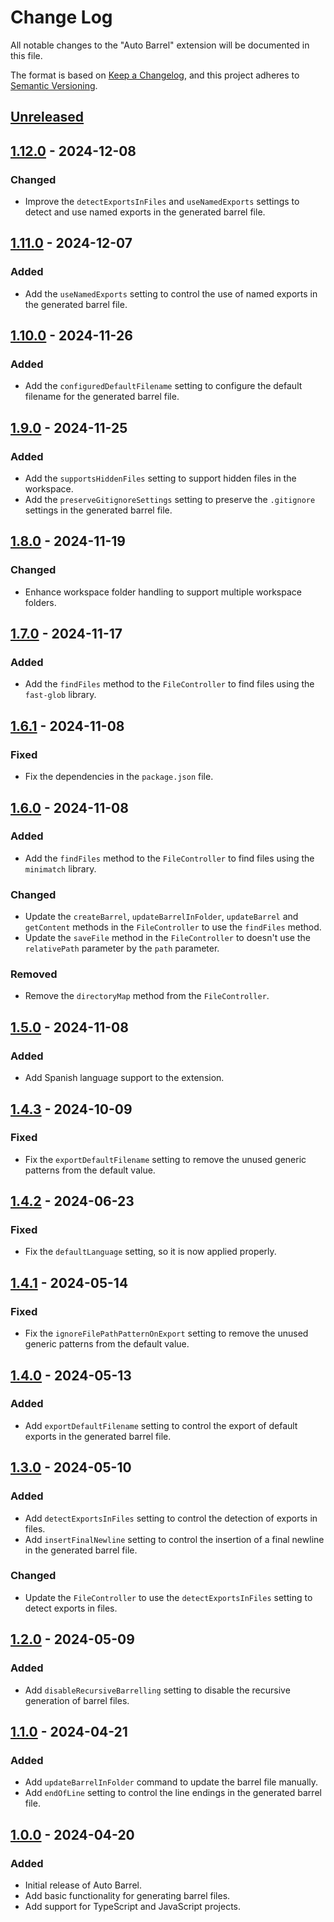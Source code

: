 # Change Log

All notable changes to the "Auto Barrel" extension will be documented in this file.

The format is based on [Keep a Changelog](https://keepachangelog.com/en/1.0.0/),
and this project adheres to [Semantic Versioning](https://semver.org/spec/v2.0.0.html).

## [Unreleased]

## [1.12.0] - 2024-12-08

### Changed

- Improve the `detectExportsInFiles` and `useNamedExports` settings to detect and use named exports in the generated barrel file.

## [1.11.0] - 2024-12-07

### Added

- Add the `useNamedExports` setting to control the use of named exports in the generated barrel file.

## [1.10.0] - 2024-11-26

### Added

- Add the `configuredDefaultFilename` setting to configure the default filename for the generated barrel file.

## [1.9.0] - 2024-11-25

### Added

- Add the `supportsHiddenFiles` setting to support hidden files in the workspace.
- Add the `preserveGitignoreSettings` setting to preserve the `.gitignore` settings in the generated barrel file.

## [1.8.0] - 2024-11-19

### Changed

- Enhance workspace folder handling to support multiple workspace folders.

## [1.7.0] - 2024-11-17

### Added

- Add the `findFiles` method to the `FileController` to find files using the `fast-glob` library.

## [1.6.1] - 2024-11-08

### Fixed

- Fix the dependencies in the `package.json` file.

## [1.6.0] - 2024-11-08

### Added

- Add the `findFiles` method to the `FileController` to find files using the `minimatch` library.

### Changed

- Update the `createBarrel`, `updateBarrelInFolder`, `updateBarrel` and `getContent` methods in the `FileController` to use the `findFiles` method.
- Update the `saveFile` method in the `FileController` to doesn't use the `relativePath` parameter by the `path` parameter.

### Removed

- Remove the `directoryMap` method from the `FileController`.

## [1.5.0] - 2024-11-08

### Added

- Add Spanish language support to the extension.

## [1.4.3] - 2024-10-09

### Fixed

- Fix the `exportDefaultFilename` setting to remove the unused generic patterns from the default value.

## [1.4.2] - 2024-06-23

### Fixed

- Fix the `defaultLanguage` setting, so it is now applied properly.

## [1.4.1] - 2024-05-14

### Fixed

- Fix the `ignoreFilePathPatternOnExport` setting to remove the unused generic patterns from the default value.

## [1.4.0] - 2024-05-13

### Added

- Add `exportDefaultFilename` setting to control the export of default exports in the generated barrel file.

## [1.3.0] - 2024-05-10

### Added

- Add `detectExportsInFiles` setting to control the detection of exports in files.
- Add `insertFinalNewline` setting to control the insertion of a final newline in the generated barrel file.

### Changed

- Update the `FileController` to use the `detectExportsInFiles` setting to detect exports in files.

## [1.2.0] - 2024-05-09

### Added

- Add `disableRecursiveBarrelling` setting to disable the recursive generation of barrel files.

## [1.1.0] - 2024-04-21

### Added

- Add `updateBarrelInFolder` command to update the barrel file manually.
- Add `endOfLine` setting to control the line endings in the generated barrel file.

## [1.0.0] - 2024-04-20

### Added

- Initial release of Auto Barrel.
- Add basic functionality for generating barrel files.
- Add support for TypeScript and JavaScript projects.

[Unreleased]: https://github.com/ManuelGil/vscode-auto-barrel/compare/v1.12.0...HEAD
[1.12.0]: https://github.com/ManuelGil/vscode-auto-barrel/compare/v1.11.0...v1.12.0
[1.11.0]: https://github.com/ManuelGil/vscode-auto-barrel/compare/v1.10.0...v1.11.0
[1.10.0]: https://github.com/ManuelGil/vscode-auto-barrel/compare/v1.9.0...v1.10.0
[1.9.0]: https://github.com/ManuelGil/vscode-auto-barrel/compare/v1.8.0...v1.9.0
[1.8.0]: https://github.com/ManuelGil/vscode-auto-barrel/compare/v1.7.0...v1.8.0
[1.7.0]: https://github.com/ManuelGil/vscode-auto-barrel/compare/v1.6.1...v1.7.0
[1.6.1]: https://github.com/ManuelGil/vscode-auto-barrel/compare/v1.6.0...v1.6.1
[1.6.0]: https://github.com/ManuelGil/vscode-auto-barrel/compare/v1.5.0...v1.6.0
[1.5.0]: https://github.com/ManuelGil/vscode-auto-barrel/compare/v1.4.3...v1.5.0
[1.4.3]: https://github.com/ManuelGil/vscode-auto-barrel/compare/v1.4.2...v1.4.3
[1.4.2]: https://github.com/ManuelGil/vscode-auto-barrel/compare/v1.4.1...v1.4.2
[1.4.1]: https://github.com/ManuelGil/vscode-auto-barrel/compare/v1.4.0...v1.4.1
[1.4.0]: https://github.com/ManuelGil/vscode-auto-barrel/compare/v1.3.0...v1.4.0
[1.3.0]: https://github.com/ManuelGil/vscode-auto-barrel/compare/v1.2.0...v1.3.0
[1.2.0]: https://github.com/ManuelGil/vscode-auto-barrel/compare/v1.1.0...v1.2.0
[1.1.0]: https://github.com/ManuelGil/vscode-auto-barrel/compare/v1.0.0...v1.1.0
[1.0.0]: https://github.com/ManuelGil/vscode-auto-barrel/releases/tag/v1.0.0
